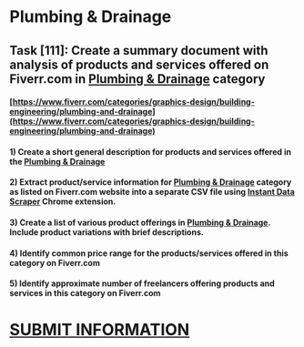 # Plumbing & Drainage
## Task [111]: Create a summary document with analysis of products and services offered on Fiverr.com in [Plumbing & Drainage](https://www.fiverr.com/categories/graphics-design/building-engineering/plumbing-and-drainage) category
#### [https://www.fiverr.com/categories/graphics-design/building-engineering/plumbing-and-drainage](https://www.fiverr.com/categories/graphics-design/building-engineering/plumbing-and-drainage)
#### 1) Create a short general description for products and services offered in the [Plumbing & Drainage](https://www.fiverr.com/categories/graphics-design/building-engineering/plumbing-and-drainage)
#### 2) Extract product/service information for [Plumbing & Drainage](https://www.fiverr.com/categories/graphics-design/building-engineering/plumbing-and-drainage) category as listed on Fiverr.com website into a separate CSV file using [Instant Data Scraper](https://chrome.google.com/webstore/detail/instant-data-scraper/ofaokhiedipichpaobibbnahnkdoiiah) Chrome extension.
#### 3) Create a list of various product offerings in [Plumbing & Drainage](https://www.fiverr.com/categories/graphics-design/building-engineering/plumbing-and-drainage). Include product variations with brief descriptions.
#### 4) Identify common price range for the products/services offered in this category on Fiverr.com
#### 5) Identify approximate number of freelancers offering products and services in this category on Fiverr.com

# [SUBMIT INFORMATION](https://forms.office.com/r/8AEKjkLxKG)
